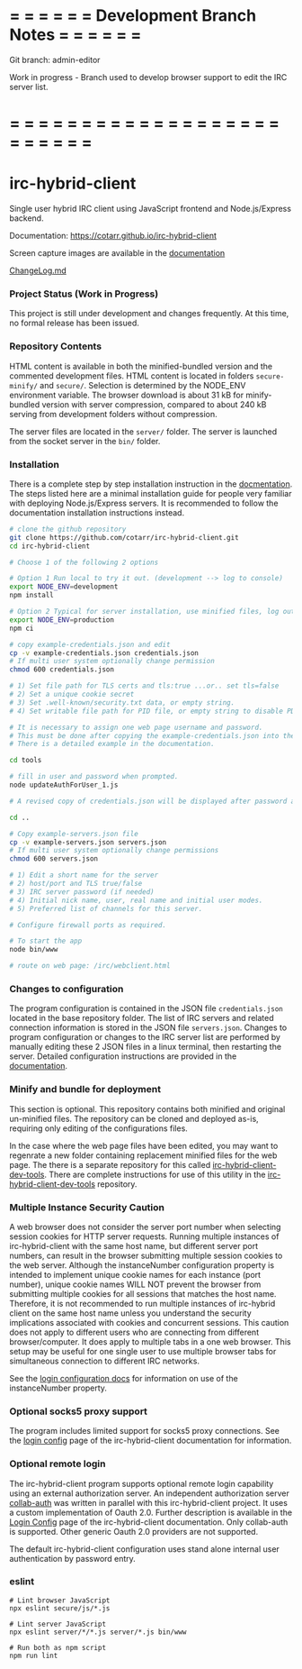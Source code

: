 # = = = = = = Development Branch Notes = = = = = =

Git branch: admin-editor

Work in progress - Branch used to develop browser support to edit the IRC server list.

# = = = = = = = = = = = = = = = = = = = = = = = = =
# irc-hybrid-client

Single user hybrid IRC client using JavaScript frontend and Node.js/Express backend.

Documentation: https://cotarr.github.io/irc-hybrid-client

Screen capture images are available in the [documentation](https://cotarr.github.io/irc-hybrid-client)

[ChangeLog.md](https://github.com/cotarr/irc-hybrid-client/blob/master/CHANGELOG.md)

### Project Status (Work in Progress)

This project is still under development and changes frequently.
At this time, no formal release has been issued.

### Repository Contents

HTML content is available in both the minified-bundled version and
the commented development files. HTML content is located in folders `secure-minify/` and `secure/`.
Selection is determined by the NODE_ENV environment variable.
The browser download is about 31 kB for minify-bundled version
with server compression, compared to about 240 kB serving
from development folders without compression.

The server files are located in the `server/` folder. The server is launched
from the socket server in the `bin/` folder.

### Installation

There is a complete step by step installation instruction in the
[docmentation](https://cotarr.github.io/irc-hybrid-client).
The steps listed here are a minimal installation guide for
people very familiar with deploying Node.js/Express servers.
It is recommended to follow the documentation installation instructions instead.

```bash
# clone the github repository
git clone https://github.com/cotarr/irc-hybrid-client.git
cd irc-hybrid-client

# Choose 1 of the following 2 options

# Option 1 Run local to try it out. (development --> log to console)
export NODE_ENV=development
npm install

# Option 2 Typical for server installation, use minified files, log output to files.
export NODE_ENV=production
npm ci

# copy example-credentials.json and edit
cp -v example-credentials.json credentials.json
# If multi user system optionally change permission
chmod 600 credentials.json

# 1) Set file path for TLS certs and tls:true ...or.. set tls=false
# 2) Set a unique cookie secret
# 3) Set .well-known/security.txt data, or empty string.
# 4) Set writable file path for PID file, or empty string to disable PDF file.

# It is necessary to assign one web page username and password.
# This must be done after copying the example-credentials.json into the project folder
# There is a detailed example in the documentation.

cd tools

# fill in user and password when prompted.
node updateAuthForUser_1.js

# A revised copy of credentials.json will be displayed after password assignment

cd ..

# Copy example-servers.json file
cp -v example-servers.json servers.json
# If multi user system optionally change permissions
chmod 600 servers.json

# 1) Edit a short name for the server
# 2) host/port and TLS true/false
# 3) IRC server password (if needed)
# 4) Initial nick name, user, real name and initial user modes.
# 5) Preferred list of channels for this server.

# Configure firewall ports as required.

# To start the app
node bin/www

# route on web page: /irc/webclient.html
```

### Changes to configuration

The program configuration is contained in the JSON file `credentials.json`
located in the base repository folder. The list of IRC servers and 
related connection information is stored in the JSON file `servers.json`.
Changes to program configuration or changes to the IRC server list 
are performed by manually editing these 2 JSON files in a linux terminal,
then restarting the server. 
Detailed configuration instructions are provided in the 
[documentation](https://cotarr.github.io/irc-hybrid-client).

### Minify and bundle for deployment

This section is optional. This repository contains both minified and
original un-minified files.
The repository can be cloned and deployed as-is,
requiring only editing of the configurations files.

In the case where the web page files have been edited, you may want
to regenrate a new folder containing replacement minified files for the web page.
The there is a separate repository for this called
[irc-hybrid-client-dev-tools](https://github.com/cotarr/irc-hybrid-client-dev-tools).
There are complete instructions for use of this utility in the
[irc-hybrid-client-dev-tools](https://github.com/cotarr/irc-hybrid-client-dev-tools) repository.

### Multiple Instance Security Caution

A web browser does not consider the server port number when selecting session
cookies for HTTP server requests. Running multiple instances of irc-hybrid-client with the
same host name, but different server port numbers, can result in the browser submitting
multiple session cookies to the web server.
Although the instanceNumber configuration property is intended to implement unique
cookie names for each instance (port number), unique cookie names WILL NOT prevent the browser
from submitting multiple cookies for all sessions that matches the host name.
Therefore, it is not recommended to run multiple instances of irc-hybrid client on
the same host name unless you understand the security implications associated with
cookies and concurrent sessions. This caution does not apply to different users
who are connecting from different browser/computer. It does apply to multiple tabs in
a one web browser. This setup may be useful for one single user to use multiple
browser tabs for simultaneous connection to different IRC networks.

 See the
[login configuration docs](https://cotarr.github.io/irc-hybrid-client/login-config.html)
for information on use of the instanceNumber property.

### Optional socks5 proxy support 

The program includes limited support for socks5 proxy connections. See the
[login config](https://cotarr.github.io/irc-hybrid-client/login-config.html)
page of the irc-hybrid-client documentation for information.

### Optional remote login

The irc-hybrid-client program supports optional remote login capability using an external 
authorization server. An independent authorization server [collab-auth](https://github.com/cotarr/collab-auth)
was written in parallel with this irc-hybrid-client project. 
It uses a custom implementation of Oauth 2.0. 
Further description is available in the 
[Login Config](https://cotarr.github.io/irc-hybrid-client/login-config.html) 
page of the irc-hybrid-client documentation.
Only collab-auth is supported. Other generic Oauth 2.0 providers are not supported.

The default irc-hybrid-client configuration uses stand alone internal user authentication by password entry.

### eslint

```
# Lint browser JavaScript
npx eslint secure/js/*.js

# Lint server JavaScript
npx eslint server/*/*.js server/*.js bin/www

# Run both as npm script
npm run lint
```